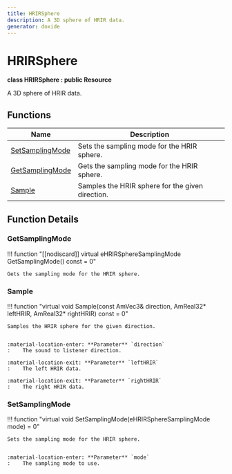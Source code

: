```yaml
---
title: HRIRSphere
description: A 3D sphere of HRIR data.
generator: doxide
---
```



# HRIRSphere

**class  HRIRSphere : public Resource**


A 3D sphere of HRIR data.


    


## Functions

| Name | Description |
| ---- | ----------- |
| [SetSamplingMode](#SetSamplingMode) | Sets the sampling mode for the HRIR sphere. |
| [GetSamplingMode](#GetSamplingMode) | Gets the sampling mode for the HRIR sphere.  |
| [Sample](#Sample) | Samples the HRIR sphere for the given direction. |

## Function Details

### GetSamplingMode<a name="GetSamplingMode"></a>
!!! function "[[nodiscard]] virtual eHRIRSphereSamplingMode GetSamplingMode() const = 0"

    
    Gets the sampling mode for the HRIR sphere.
             
    
    
    

### Sample<a name="Sample"></a>
!!! function "virtual void Sample(const AmVec3&amp; direction, AmReal32&#42; leftHRIR, AmReal32&#42; rightHRIR) const = 0"

    
    Samples the HRIR sphere for the given direction.
    
    
    :material-location-enter: **Parameter** `direction`
    :    The sound to listener direction.
        
    :material-location-exit: **Parameter** `leftHRIR`
    :    The left HRIR data.
        
    :material-location-exit: **Parameter** `rightHRIR`
    :    The right HRIR data.
                
    

### SetSamplingMode<a name="SetSamplingMode"></a>
!!! function "virtual void SetSamplingMode(eHRIRSphereSamplingMode mode) = 0"

    
    Sets the sampling mode for the HRIR sphere.
    
    
    :material-location-enter: **Parameter** `mode`
    :    The sampling mode to use.
                
    

